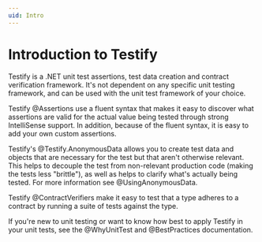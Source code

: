 ```yaml
---
uid: Intro
---
```


# Introduction to Testify

Testify is a .NET unit test assertions, test data creation and contract verification framework. It's not dependent on any specific unit testing framework, and can be used with the unit test framework of your choice.

Testify @Assertions use a fluent syntax that makes it easy to discover what assertions are valid for the actual value being tested through strong IntelliSense support. In addition, because of the fluent syntax, it is easy to add your own custom assertions.

Testify's @Testify.AnonymousData allows you to create test data and objects that are necessary for the test but that aren't otherwise relevant. This helps to decouple the test from non-relevant production code (making the tests less "brittle"), as well as helps to clarify what's actually being tested. For more information see @UsingAnonymousData.

Testify @ContractVerifiers make it easy to test that a type adheres to a contract by running a suite of tests against the type.

If you're new to unit testing or want to know how best to apply Testify in your unit tests, see the @WhyUnitTest and @BestPractices documentation.